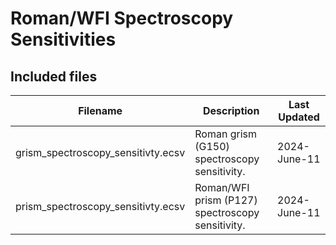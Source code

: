 # Roman/WFI Spectroscopy Sensitivities

## Included files


| Filename                           | Description                                   | Last Updated |
|------------------------------------|-----------------------------------------------|--------------|
| grism_spectroscopy_sensitivty.ecsv | Roman grism (G150) spectroscopy sensitivity. | 2024-June-11 |
| prism_spectroscopy_sensitivty.ecsv | Roman/WFI prism (P127) spectroscopy sensitivity. | 2024-June-11 |

